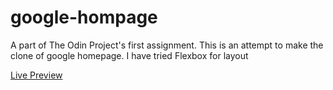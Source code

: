 # google-hompage

A part of The Odin Project's first assignment. This is an attempt to make the clone of google homepage.
I have tried Flexbox for layout

<a href="https://younesmajeed.github.io/google-hompage/">Live Preview</a>
